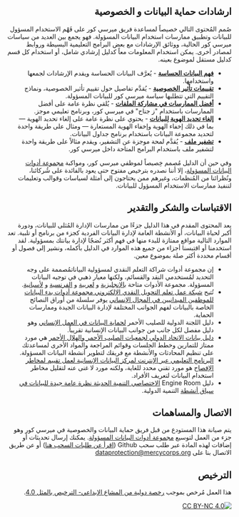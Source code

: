 <div dir=rtl>

## ارشادات حماية البيانات و الخصوصية
صُمم المُحتوى التالي خصيصاً لمساعدة فريق ميرسي كور على فَهْم الاستخدام المسؤول للبيانات وتطبيق ممارسات استخدام البيانات المسؤولة. فهو يجمع بين العديد من سياسات ميرسي كور الحالية، ووثائق الإرشادات مع بعض البرامج التعليمية البسيطة وروابط لمصادر أخرى. يمكن استخدام المعلومات معاً كدليل إرشادي شامل، أو استخدام كل قسم كدليل مستقل لموضوع بعينه.
- **[فهم البيانات الحساسة](/Localization/AR/Sensitive-data)** - يُعرَّف البيانات الحساسة ويقدم الإرشادات لجمعها واستخدامها.
- **[تقييمات تأثير الخصوصية](/Localization/AR/Privacy-impact-assessment)** - يُقدَّم تفاصيل حول تقييم تأثير الخصوصية، ونماذج التقييم التي تتطلبها سياسة ميرسي كور للبيانات المسؤولة.
- **[أفضل الممارسات في مشاركة الملفات](/Localization/AR/File-sharing)** - يُلقي نظرة عامة على أفضل الممارسات باستخدام "ز جناح" في ميرسي كور، وبرنامج تعليمي موجز.
- **[إلغاء تحديد الهوية  لِلبيانات](/Localization/AR/Deidentification)** - يحتوي على نظرة عامة على إلغاء تحديد الهوية — بما في ذلك إخفاء الهوية وإخفاء الهوية المستعارة — ومثال على طريقة واحدة لتحديد مجموعة البيانات باستخدام برنامج جداول البيانات.
- **[تشفير ملف](/Localization/AR/Encryption)** - يُقدَّم لمحة موجزة عن التشفير، ويقدم مثالاً على طريقة واحدة لتشفير ملف باستخدام البرامج المتاحة داخل ميرسي كور.

وفي حين أن الدليل مُصمم خِصيصاً لموظفي ميرسي كور، ومواكبة [مجموعة أدوات البيانات المسؤولة](https://www.mercycorps.org/research-resources/responsible-data-toolkit)، إلا أننا نصدره بترخيص مفتوح حتى يعود بالفائدة على شُركائنا، ونُظرائنا من المُنظمات، وغيرهم ممن يحتاجون إلى أمثلة لسياسات وقوالب وتعليمات لتنفيذ ممارسات الاستخدام المسؤول للبيانات.

## الاقتباسات والشكر والتقدير

يعد المحتوى المقدم في هذا الدليل جزءًا من ممارسات الإدارة المُثلى للبيانات، ودورة أكبر لحياة البيانات، أو الأنشطة العامة لإدارة البيانات الفردية كجزء من برنامج أو تلبية. تعد الموارد التالية مواقع ممتازة للبدء منها في فهم أكثر نُضجًا لإدارة بيانتك بمسؤولية. لقد استخدمنا أو اقتبسنا أجزاء من جميع هذه الموارد في الدليل بأكمله، ونشير إلى فصول أو أقسام محددة أكثر صلة بموضوع معين.
-  إن مجموعة أدوات شراكة التعلم النقدي لمسؤولية البياناتمُصممة على وجه التحديد لمُستخدمي النقد والقسائم، ولكنها معيار ذهبي في توجيه البيانات المسؤولة. مجموعة الأدوات متاحة [بالإنجليزية](https://www.calpnetwork.org/wp-content/uploads/2021/03/Data-Responsibility-Toolkit_A-guide-for-Cash-and-Voucher-Practitioners.pdf) و [لعربية](https://www.calpnetwork.org/ar/publication/data-responsibility-toolkit-a-guide-for-cva-practitioners/) و [الفرنسية](https://www.calpnetwork.org/fr/publication/data-responsibility-toolkit-a-guide-for-cva-practitioners/)  و [لأسبانية](https://www.calpnetwork.org/es/publication/data-responsibility-toolkit-a-guide-for-cva-practitioners/).
- تُتيح [شبكة عمل تعلم التحويل النقدي الإلكتروني مجموعة أدوات بدء البيانات للموظفين الميدانيين في المجال الإنساني](https://www.icrc.org/en/data-protection-humanitarian-action-handbook) يوفر سلسلة من أوراق النصائح الخاصة بالبيانات لفهم الجوانب المختلفة لإدارة البيانات الجيدة وممارسات الحماية.
- دليل اللجنة الدولية للصليب الأحمر [لحماية البيانات في العمل الإنساني](https://www.icrc.org/en/data-protection-humanitarian-action-handbook) وهو دليل مفصل لكل جانب من جوانب البيانات الإنسانية تقريباُ.
- [دليل بيانات الاتحاد الدولي لجمعيات الصليب الأحمر والهلال الأحمر](https://preparecenter.org/toolkit/data-playbook-toolkit/) هي مورد ممتاز للتمارين وخطط الجلسات وقوائم المراجعة والمواد الأخرى لمساعدتك على تنظيم المحادثات والأنشطة مع فريقك لتطوير أنشطة البيانات المسؤولة.
-  [البرنامج التعليمي عبر الإنترنت لمركز البيانات الإنسانية لعمل تقييم لمخاطر الإفصاح](https://centre.humdata.org/learning-path/disclosure-risk-assessment-overview/) هو مورد تقني محدد للغاية، ولكنه مورد لا غنى عنه لتقليل مخاطر استخدام البيانات لتعريف الأفراد.
-   دليل Engine Room [الاختصاصي التنمية الحديثة نظرة عامة جيدة للبيانات في سياق أنشطة](https://the-engine-room.github.io/responsible-data-handbook/) التنمية الدولية.

## الاتصال والمساهمات
يتم صيانة هذا المستودع من قبل فريق حماية البيانات والخصوصية في ميرسي كور وهو جزء من العمل لتوسيع [مجموعة أدوات البيانات المسؤولة](https://www.mercycorps.org/research-resources/responsible-data-toolkit). يمكنك إرسال تحديثات أو إضافات لهذه المادة عبر طلب سحب Github ([اقرأ عن طلبات السحب هنا](https://docs.github.com/es/repositories/configuring-branches-and-merges-in-your-repository/configuring-pull-request-merges/about-merge-methods-on-github)) أو عن طريق الاتصال بنا على dataprotection@mercycorps.org

## الترخيص
هذا العمل مُرخص بموجب [رخصة دولية من المشاع الإبداعي- الترخيص بالمثل 4.0][cc-by-nc].

[![CC BY-NC 4.0][cc-by-nc-image]][cc-by-nc]

[cc-by-nc]: http://creativecommons.org/licenses/by-nc/4.0/
[cc-by-nc-image]: https://licensebuttons.net/l/by-nc/4.0/88x31.png
[cc-by-nc-shield]: https://img.shields.io/badge/License-CC%20BY--NC%204.0-lightgrey.svg

</div>
